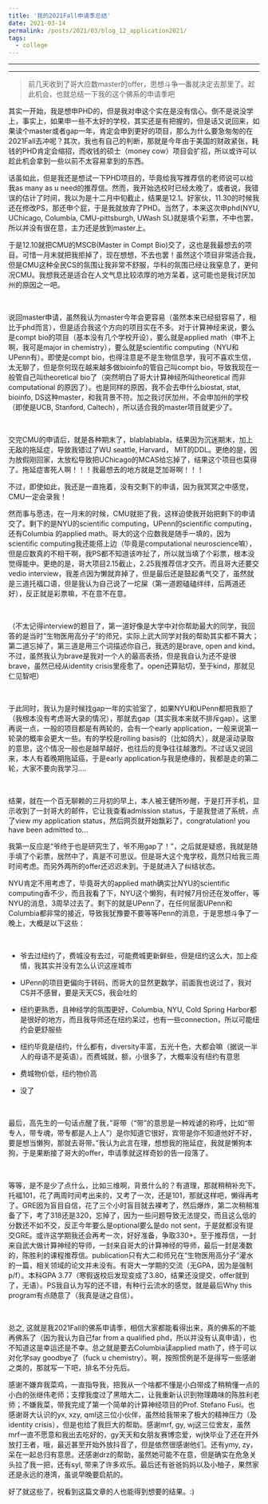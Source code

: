 ```yaml
---
title: '我的2021Fall申请季总结'
date: 2021-03-14
permalink: /posts/2021/03/blog_12_application2021/
tags:
  - college
---
```


---

---

> 前几天收到了哥大应数master的offer，思想斗争一番就决定去那里了。趁此机会，也就总结一下我的这个佛系的申请季吧

其实一开始，我是想申PHD的，但是我对申这个实在是没有信心。倒不是说没学上，事实上，如果申一些不太好的学校，其实还是有把握的，但是话又说回来，如果读个master或者gap一年，肯定会申到更好的项目，那么为什么要急匆匆的在2021Fall去冲呢？其次，我也有自己的判断，那就是今年由于美国的财政紧张，耗钱的PHD肯定会缩招，而收钱的硕士（money cow）项目会扩招，所以或许可以趁此机会拿到一些以前不太容易拿到的东西。

话虽如此，但是我还是想试一下PHD项目的，毕竟给我写推荐信的老师说可以给我as many as u need的推荐信。然而，我开始选校时已经太晚了，或者说，我错误的估计了时间，我以为是十二月中旬截止，结果是12.1。好家伙，11.30的时候我还在修改PS，那还申个屁，于是我就放弃了PHD。当然了，本来这次申phd(NYU, UChicago, Columbia, CMU-pittsburgh, UWash SL)就是填个彩票，不中也罢，所以并没有很在意，主力还是放到master上。

于是12.10就把CMU的MSCB(Master in Compt Bio)交了，这也是我最想去的项目。可惜一月末就把我拒掉了，现在想想，不去也罢！虽然这个项目非常适合我，但是CMU这种全民CS的氛围让我非常不舒服，华科的氛围已经让我窒息了，更何况CMU。我想我还是适合在人文气息比较浓厚的地方呆着，这可能也是我讨厌加州的原因之一吧。

<br>

说回master申请，虽然我认为master今年会更容易（虽然本来已经挺容易了，相比于phd而言），但是适合我这个方向的项目实在不多。对于计算神经来说，要么是compt bio的项目（基本没有几个学校开设），要么就是applied math（申不上啊，我可是major in chemistry），要么就是scientific computing（NYU和UPenn有）。即使是compt bio，也得注意是不是生物信息学，我可不喜欢生信，太无聊了，但是奈何现在越来越多做bioinfo的管自己叫compt bio，导致我现在一般管自己叫theoretical bio了（突然明白了哥大计算神经所叫theoretical 而非computational 的原因了）。也是同样的原因，我不会去申什么biostat, stat, bioinfo, DS这种master，和我背景不符。加之我讨厌加州，不会申加州的学校（即使是UCB, Stanford, Caltech），所以适合我的master项目就更少了。

<br>

交完CMU的申请后，就是各种期末了，blablablabla，结果因为沉迷期末，加上无敌的拖延症，导致我错过了WU seattle, Harvard， MIT的DDL。更绝的是，因为放假刚回家，太放松导致把UChicago的MCAS给忘掉了，结果这个项目也莫得了。拖延症害死人啊！！！我最想去的地方就是芝加哥啊！！！

不过，即使如此，我还是一直拖着，没有交剩下的申请，因为我冥冥之中感觉，CMU一定会录我！

然而事与愿违，在一月末的时候，CMU就拒了我，这样迫使我开始把剩下的申请交了。剩下的是NYU的scientific computing，UPenn的scientific computing，还有Columbia 的applied math。哥大的这个应数我是随手一填的，因为scientific computing我还能搭上边（毕竟是computational neuroscience嘛），但是应数真的不相干啊，我PS都不知道该咋扯了，所以就当填了个彩票，根本没觉得能中。更绝的是，哥大项目2.15截止，2.25我推荐信才交齐。而且哥大还要交vedio interview，我差点因为懒就弃掉了，但是最后还是鼓起勇气交了，虽然就是三道托福口语，但是我认为自己说了一坨屎（第一道题磕磕绊绊，后两道还好），反正就是彩票嘛，不在意不在意。

<br>

（不太记得interview的题目了，第一道好像是大学中对你帮助最大的同学，我回答的是当时”生物医用高分子“的师兄，实际上武大同学对我的帮助其实都不算大；第二道忘掉了，第三道是用三个词描述你自己，我选的是brave, open and kind。不过，虽然我认为brave是我对一个人的最高表扬，但是我自认为还不是很brave，虽然已经从identity crisis里痊愈了。open还算贴切，至于kind，那就见仁见智吧）

<br>

于此同时，我认为是时候找gap一年的实验室了，如果NYU和UPenn都把我拒了（我根本没有考虑哥大录的情况），那就去gap（其实我本来就不排斥gap）。这里再说一点，一般的项目都是有两轮的，会有一个early application，一般来说第一轮录的概率会更大一些。有的学校是rolling basis的（比如鸽大），就是滚动录取的意思，这个情况一般也是越早越好，也往后的竞争往往越激烈。不过话又说回来，本人有着晚期拖延癌，于是early application与我是绝缘的，我都是走的第二轮，大家不要向我学习....

<br>

结果，就在一个百无聊赖的三月初的早上，本人被王健所吵醒，于是打开手机，显示收到了一封哥大的邮件，它让我查看admission status，于是我登进了系统，点了view my application status，然后网页就开始飘彩了，congratulation! you have been admitted to...

我第一反应是“爷终于也是研究生了，爷不用gap了！"，之后就是疑惑，我就是随手填了个彩票，居然中了，真是不可思议。但是哥大这个鬼学校，竟然只给我三周时间考虑。而另外两所的offer还迟迟未到。于是就进入了纠结状态。

NYU肯定不用考虑了，毕竟哥大的applied math确实比NYU的scientific computing香不少，而且我看了下，NYU这个懒狗，有时候7月份还在发offer，等NYU的消息，3周早过去了。剩下的就是UPenn了，在任何层面UPenn和Columbia都非常的接近，导致我犹豫要不要等等Penn的消息，于是思想斗争了一晚上，大概是以下这些：

<br>

* 爷去过纽约了，费城没有去过，可能费城更新鲜些，但是纽约这么大，加上疫情，我其实并没有怎么认识这座城市

* UPenn的项目更偏向于转码，而哥大的显然更数学，前面我也说过了，我对CS并不感冒，要是天天CS，我会吐的

* 纽约更熟悉，且神经学的氛围更好，Columbia, NYU, Cold Spring Harbor都是很好的地方，而且我导师还在纽约呆过，也有一些connection，所以可能纽约会更舒服些

* 纽约毕竟是纽约，什么都有，diversity丰富，五光十色，大都会嘛（据说一半人的母语不是英语）。而费城就，额，小很多了，大概率没有纽约有意思

* 费城物价低，纽约物价高

* 没了

  <br>

最后，高先生的一句话点醒了我，”哥带（“带”的意思是一种戏谑的称呼，比如“带专人，带专魂，带专都是人上人”）是你知道它很好，宾带是你不知道他好不好，要是想当懒狗，那就去哥带。”我认为此言在理，想想我的拖延症，我就是懒狗本狗，于是果断接了哥大的offer，申请季就这样奇妙的告一段落了。

<br>

等等，是不是少了点什么，比如三维啊，背景什么的？有道理，那就稍稍补充下。托福101，花了两周时间考出来的，又考了一次，还是101，那就这样吧，懒得再考了。GRE因为盲目自信，花了三个小时盲目就去裸考了，然后爆炸，第二次稍稍准备了下，考了318还是320，忘掉了，因为一些问题导致无法提交，而且这么低的分数还不如不交，反正今年要么是optional要么是do not sent，于是就都没有提交GRE。或许这学期我还会再考一次，好好准备，争取330+。至于推荐信，一封来自武大做计算神经的导师，一封来自哥大的计算神经的导师，最后一封是凑数的，陈胜利的课程推荐信。publication只有大二和师兄在“生物医用高分子”灌水的一篇，相关领域的论文并未没有。有哥大一学期的交流（无GPA，因为是强制p/f）。本科GPA 3.77（寒假返校后发现变成了3.80，结果还没提交，offer就到了，无语）。PS我自认为写的还不错，有种行云流水的感觉，就是最后Why this program有点随意了（我真是谜之自信）。

<br>

总之, 这就是我2021Fall的佛系申请季，相信大家都能看得出来，真的佛系的不能再佛系了（因为我认为自己far from a qualified phd，所以并没有认真申请），也不知道这是幸运还是不幸。总之就是要去Columbia读applied math了，终于可以对化学say goodbye了（fuck u chemistry）。啊，按照惯例是不是得写一些感谢之类的，那就写一下吧，排名不分先后。

感谢不嫌弃我菜鸡，一直指导我，把我从一个啥都不懂是小白带成了稍稍懂一点的小白的张继伟老师；支撑我度过了黑暗大二，让我重新认识到物理趣味的陈胜利老师；不嫌我菜，带我完成了第一个简单的计算神经项目的Prof. Stefano Fusi。也感谢哥大认识的yx, xzy, qml这三位小伙伴，虽然给我带来了极大的精神压力（及identity crisis），但是也给了我巨大的帮助。感谢mrf, gy, wj这三位舍友，虽然mrf一直不愿意和我出去吃好的，gy天天和女朋友赛博恋爱，wj快毕业了还在开外放打王者，哦，最近甚至开始外放抖音了，但是依然很感谢他们。还有ymy, zy，呆在一起总归有意思。还感谢drz的帮助，虽然她可能不在意，但是确实在危急关头拉了我一把，还有syl, 带来了许多欢乐。最后还有爸爸妈妈以及小柚子，果然家还是永远的港湾，虽说早晚要启航的。

好了就这些了，祝看到这篇文章的人也能得到想要的结果。:)

